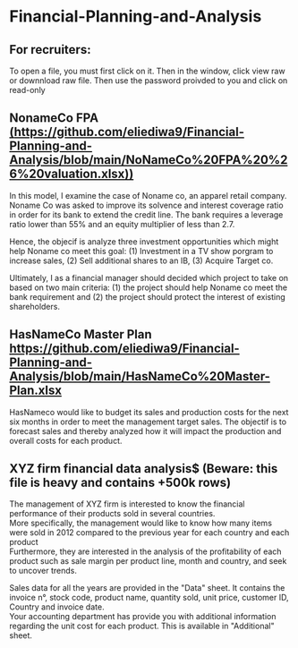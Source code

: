# Financial-Planning-and-Analysis

## For recruiters:
To open a file, you must first click on it. Then in the window, click view raw or downnload raw file.
Then use the password proivded to you and click on read-only

## NonameCo FPA [(https://github.com/eliediwa9/Financial-Planning-and-Analysis/blob/main/NoNameCo%20FPA%20%26%20valuation.xlsx))](https://github.com/eliediwa9/Financial-Planning-and-Analysis/blob/main/NoNameCo%20FPA%20%26%20valuation.xlsx)
In this model, I examine the case of Noname co, an apparel retail company. 
Noname Co was asked to improve its solvence and interest coverage ratio in order for its bank to extend the credit line. The bank requires a leverage ratio lower than 55% and an equity multiplier of less than 2.7. 

Hence, the objecif is analyze three investment opportunities which might help Noname co meet this goal: (1) Investment in a TV show porgram to increase sales, (2) Sell additional shares to an IB, (3) Acquire Target co. 

Ultimately, I as a financial manager should decided which project to take on based on two main criteria: (1) the project should help Noname co meet the bank requirement and (2) the project should protect the interest of existing shareholders.


## HasNameCo Master Plan https://github.com/eliediwa9/Financial-Planning-and-Analysis/blob/main/HasNameCo%20Master-Plan.xlsx
HasNameco would like to budget its sales and production costs for the next six months in order to meet the management target sales. The objectif is to forecast sales and thereby analyzed how it will impact the production and overall costs for each product.

## XYZ firm financial data analysis$ (Beware: this file is heavy and contains +500k rows)
The management of XYZ firm is interested to know the financial performance of their products sold in several countries.										
More specifically, the management would like to know how many items  were sold in 2012 compared to the previous year for each country and each product										
Furthermore, they are interested in the analysis of the profitability of each product such as sale margin per product line, month and country, and seek to uncover trends.										
										
Sales data for all the years are provided in the "Data" sheet. It contains the invoice n°, stock code, product name, quantity sold, unit price,  customer ID, Country and invoice date.										
Your accounting  department has provide you with additional information regarding the unit cost for each product. This is available in "Additional" sheet.


